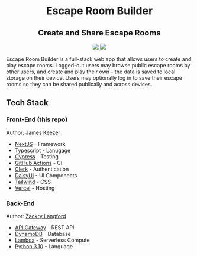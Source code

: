<h1 align="center">Escape Room Builder</h1>

<h2 align="center">Create and Share Escape Rooms</h2>

<p align="center"><a href="https://cloud.cypress.io/projects/f968uc/runs"><img src="https://img.shields.io/endpoint?url=https://cloud.cypress.io/badge/detailed/f968uc&style=flat&logo=cypress" /></a><a href="https://codecov.io/gh/Infinity-Times-Two/escape-room-builder-frontend" > 
 <img src="https://codecov.io/gh/Infinity-Times-Two/escape-room-builder-frontend/graph/badge.svg?token=USH6GNBN4U"/> 
 </a></p>

Escape Room Builder is a full-stack web app that allows users to create and play escape rooms. Logged-out users may browse public escape rooms by other users, and create and play their own - the data is saved to local storage on their device. Users may optionally log in to save their escape rooms so they can be shared publically and across devices.

## Tech Stack

### Front-End (this repo)

Author: [James Keezer](https://github.com/Jamesllllllllll)

- [NextJS](https://nextjs.org) - Framework
- [Typescript](https://www.typescriptlang.org/) - Lanugage
- [Cypress](https://www.cypress.io/) - Testing
- [GitHub Actions](https://docs.github.com/en/actions) - CI
- [Clerk](https://clerk.com) - Authentication
- [DaisyUI](https://daisyui.com/) - UI Components
- [Tailwind](https://tailwindcss.com) - CSS
- [Vercel](https://vercel.com) - Hosting

### Back-End

Author: [Zackry Langford](https://github.com/zackrylangford)

- [API Gateway](https://aws.amazon.com/api-gateway/) - REST API
- [DynamoDB](https://aws.amazon.com/dynamodb/) - Database
- [Lambda](https://aws.amazon.com/lambda/) - Serverless Compute
- [Python 3.10](https://www.python.org/) - Language
